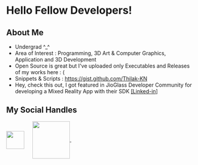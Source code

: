 <h1> Hello Fellow Developers! </h1>
<p align='center'>


</p>


<h2> About Me </h2>




-  Undergrad ^_^  
-  Area of Interest : Programming, 3D Art & Computer Graphics, Application and 3D Development
-  Open Source is great but I've uploaded only Executables and Releases of my works here : (
-  Snippets & Scripts : https://gist.github.com/Thilak-KN 
-  Hey, check this out, I got featured in JioGlass Developer Community for developing a Mixed Reality App with their SDK <a href="https://www.linkedin.com/posts/jioglass-developers_app-of-the-month-activity-6942811785833914368-P5ir/">[Linked-in]</a>
  
<h2> My Social Handles </h2>
<a href = 'https://www.deviantart.com/blendart'> <img width = '48px' align= 'center' src="https://a.deviantart.net/avatars-big/b/l/blendart.jpg"/></a> &emsp;
<a href= https://www.youtube.com/c/shiitttshow > <img width ='100px' align='center' src ='https://www.gstatic.com/youtube/img/branding/youtubelogo/svg/youtubelogo.svg'> </a> &emsp;
<br>
